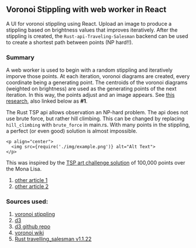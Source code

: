 ## Voronoi Stippling with web worker in React
A UI for voronoi stippling using React. Upload an image to produce a stippling based on brightness values that improves iteratively. After the stippling is created, the `Rust-api-Traveling-Salesman` backend can be used to create a shortest path between points (NP hard!!). 

### Summary

A web worker is used to begin with a random stippling and iteratively imporve those points. At each iteration, voronoi diagrams are created, every coordinate being a generating point. The centroids of the voronoi diagrams (weighted on brightness) are used as the generating points of the next iteration. In this way, the points adjust and an image appears. See [this research](https://www.cs.ubc.ca/labs/imager/tr/2002/secord2002b/secord.2002b.pdf), also linked below as **#1**. 

The Rust TSP api allows observation an NP-hard problem. The api does not use brute force, but rather hill climbing. This can be changed by replacing `hill_climbing` with `brute_force` in main.rs. With many points in the stippling, a perfect (or even good) solution is almost impossible.

```
<p align="center">
  <img src={require('./img/example.png')} alt="Alt Text">
</p>
```

This was inspired by the [TSP art challenge solution](https://www.math.uwaterloo.ca/tsp/data/ml/monalisa.html) of 100,000 points over the Mona Lisa.
1. [other article 1](https://www2.oberlin.edu/math/faculty/bosch/tspart-page.html)
2. [other article 2](https://www2.oberlin.edu/math/faculty/bosch/making-tspart-page.html)

### Sources used: 
1. [voronoi stippling](https://www.cs.ubc.ca/labs/imager/tr/2002/secord2002b/secord.2002b.pdf)
2. [d3](https://observablehq.com/@mbostock/voronoi-stippling)
3. [d3 github repo](https://github.com/d3/d3-delaunay)
4. [voronoi wiki](https://en.wikipedia.org/wiki/Voronoi_diagram)
5. [Rust travelling_salesman v1.1.22](https://crates.io/crates/travelling_salesman)
